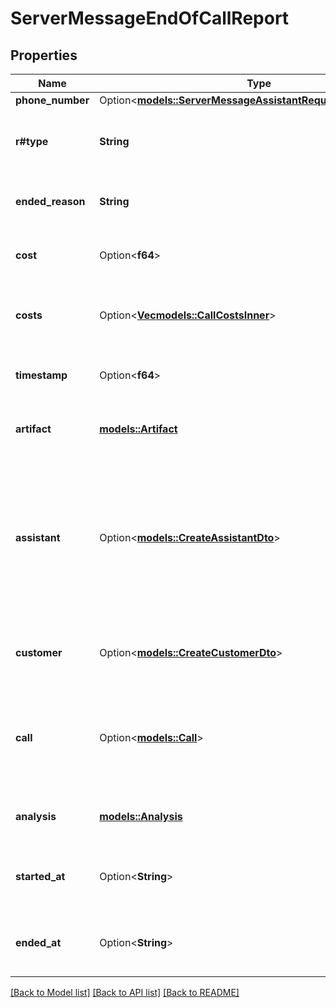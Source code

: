 # ServerMessageEndOfCallReport

## Properties

Name | Type | Description | Notes
------------ | ------------- | ------------- | -------------
**phone_number** | Option<[**models::ServerMessageAssistantRequestPhoneNumber**](ServerMessageAssistantRequest_phoneNumber.md)> |  | [optional]
**r#type** | **String** | This is the type of the message. \"end-of-call-report\" is sent when the call ends and post-processing is complete. | 
**ended_reason** | **String** | This is the reason the call ended. This can also be found at `call.endedReason` on GET /call/:id. | 
**cost** | Option<**f64**> | This is the cost of the call in USD. This can also be found at `call.cost` on GET /call/:id. | [optional]
**costs** | Option<[**Vec<models::CallCostsInner>**](Call_costs_inner.md)> | These are the costs of individual components of the call in USD. This can also be found at `call.costs` on GET /call/:id. | [optional]
**timestamp** | Option<**f64**> | This is the timestamp of when the message was sent in milliseconds since Unix Epoch. | [optional]
**artifact** | [**models::Artifact**](Artifact.md) | These are the artifacts from the call. This can also be found at `call.artifact` on GET /call/:id. | 
**assistant** | Option<[**models::CreateAssistantDto**](CreateAssistantDTO.md)> | This is the assistant that is currently active. This is provided for convenience.  This matches one of the following: - `call.assistant`, - `call.assistantId`, - `call.squad[n].assistant`, - `call.squad[n].assistantId`, - `call.squadId->[n].assistant`, - `call.squadId->[n].assistantId`. | [optional]
**customer** | Option<[**models::CreateCustomerDto**](CreateCustomerDTO.md)> | This is the customer associated with the call.  This matches one of the following: - `call.customer`, - `call.customerId`. | [optional]
**call** | Option<[**models::Call**](Call.md)> | This is the call object.  This matches what was returned in POST /call.  Note: This might get stale during the call. To get the latest call object, especially after the call is ended, use GET /call/:id. | [optional]
**analysis** | [**models::Analysis**](Analysis.md) | This is the analysis of the call. This can also be found at `call.analysis` on GET /call/:id. | 
**started_at** | Option<**String**> | This is the ISO 8601 date-time string of when the call started. This can also be found at `call.startedAt` on GET /call/:id. | [optional]
**ended_at** | Option<**String**> | This is the ISO 8601 date-time string of when the call ended. This can also be found at `call.endedAt` on GET /call/:id. | [optional]

[[Back to Model list]](../README.md#documentation-for-models) [[Back to API list]](../README.md#documentation-for-api-endpoints) [[Back to README]](../README.md)


